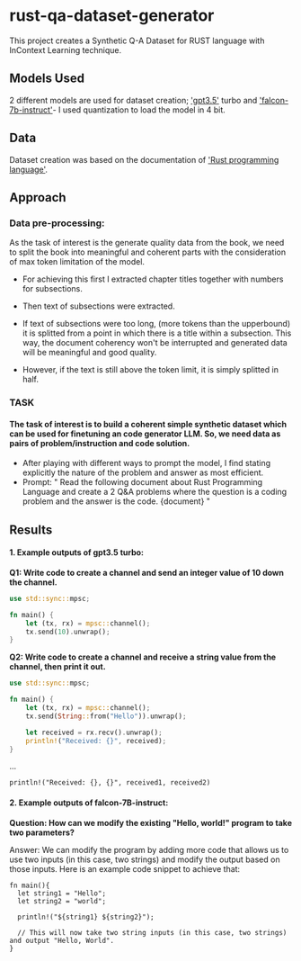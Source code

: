 # rust-qa-dataset-generator


This project creates a Synthetic Q-A Dataset for RUST language with InContext Learning technique.


## Models Used
2 different models are used for dataset creation; ['gpt3.5'](Gpt_3_5.ipynb) turbo and ['falcon-7b-instruct'](falcon_7b_instruct.ipynb)- I used quantization to load the model in 4 bit.

## Data
Dataset creation was based on the documentation of ['Rust programming language'](data/rust-doc.pdf).

## Approach

### Data pre-processing:

As the task of interest is the generate quality data from the book, we need to split the book into meaningful and coherent parts with the consideration of max token limitation of the model.
*   For achieving this first I extracted chapter titles together with numbers for subsections.

*  Then text of subsections were extracted.

* If text of subsections were too long, (more tokens than the upperbound) it is splitted from a point in which there is a title within a subsection. This way, the document coherency won't be interrupted and generated data will be meaningful and good quality.

* However, if the text is still above the token limit, it is simply splitted in half.

### TASK
#### The task of interest is to build a coherent simple synthetic dataset which can be used for finetuning an code generator LLM. So, we need data as pairs of problem/instruction and code solution.

- After playing with different ways to prompt the model, I find stating explicitly the nature of the problem and answer as most efficient.
- Prompt: " Read the following document about Rust Programming Language and create a 2 Q&A problems where the question is a coding problem and the answer is the code. {document} "
 ## Results
 #### 1. Example outputs of gpt3.5 turbo:
 **Q1: Write code to create a channel and send an integer value of 10 down the channel.**

```rust
use std::sync::mpsc;

fn main() {
    let (tx, rx) = mpsc::channel();
    tx.send(10).unwrap();
}
```

**Q2: Write code to create a channel and receive a string value from the channel, then print it out.**

```rust
use std::sync::mpsc;

fn main() {
    let (tx, rx) = mpsc::channel();
    tx.send(String::from("Hello")).unwrap();

    let received = rx.recv().unwrap();
    println!("Received: {}", received);
}
```
...

    println!("Received: {}, {}", received1, received2)



 #### 2. Example outputs of falcon-7B-instruct:

**Question: How can we modify the existing "Hello, world!" program to take two parameters?**

Answer: We can modify the program by adding more code that allows us to use two inputs (in this case, two strings) and modify the output based on those inputs. Here is an example code snippet to achieve that:

```
fn main(){
  let string1 = "Hello";
  let string2 = "world";
  
  println!("${string1} ${string2}");
  
  // This will now take two string inputs (in this case, two strings) and output "Hello, World".
}
```





